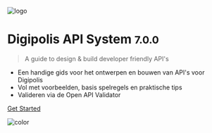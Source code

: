<!-- _coverpage.md -->

![logo](/_media/acpaas-logo.png)

# Digipolis API System <small>7.0.0</small>

> A guide to design & build developer friendly API's

- Een handige gids voor het ontwerpen en bouwen van API's voor Digipolis
- Vol met voorbeelden, basis spelregels en praktische tips 
- Valideren via de Open API Validator

<!-- [GitHub](https://github.com/digipolisantwerpdocumentation/api-system) -->
[Get Started](#getting-started)

![color](#322A56)